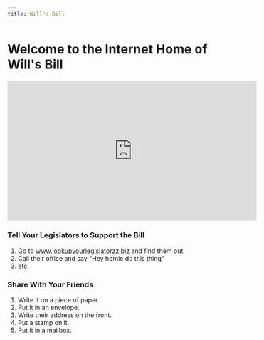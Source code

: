 ```yaml
---
title: Will's Bill
---
```


# Welcome to the Internet Home of Will's Bill

<iframe width="560" height="315" src="https://www.youtube.com/embed/Q34mrWTUYTg" frameborder="0" allowfullscreen></iframe>

### Tell Your Legislators to Support the Bill
1. Go to www.lookupyourlegislatorzz.biz and find them out
2. Call their office and say "Hey homie do this thing"
3. etc.

### Share With Your Friends
1. Write it on a piece of paper.
2. Put it in an envelope.
3. Write their address on the front.
4. Put a stamp on it.
5. Put it in a mailbox.
